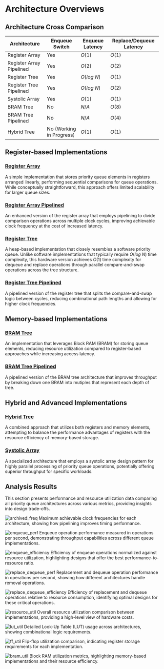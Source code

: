 # Architecture Overviews

## Architecture Cross Comparison

| Architecture             | Enqueue Switch           | Enqueue Latency | Replace/Dequeue Latency |
| ------------------------ | ------------------------ | --------------- | ----------------------- |
| Register Array           | Yes                      | $O(1)$          | $O(1)$                  |
| Register Array Pipelined | Yes                      | $O(2)$          | $O(2)$                  |
| Register Tree            | Yes                      | $O(log\ N)$     | $O(1)$                  |
| Register Tree Pipelined  | Yes                      | $O(log\ N)$     | $O(2)$                  |
| Systolic Array           | Yes                      | $O(1)$          | $O(1)$                  |
| BRAM Tree                | No                       | $N/A$           | $O(8)$                  |
| BRAM Tree Pipelined      | No                       | $N/A$           | $O(4)$                  |
| Hybrid Tree              | No (Working in Progress) | $O(1)$          | $O(1)$                  |

## Register-based Implementations

### [Register Array](./register_array/README.md)

A simple implementation that stores priority queue elements in registers arranged linearly, performing sequential comparisons for queue operations. While conceptually straightforward, this approach offers limited scalability for larger queue sizes.

### [Register Array Pipelined](./register_array_pipelined/README.md)

An enhanced version of the register array that employs pipelining to divide comparison operations across multiple clock cycles, improving achievable clock frequency at the cost of increased latency.

### [Register Tree](./register_tree/README.md)

A heap-based implementation that closely resembles a software priority queue. Unlike software implementations that typically require $O(log\ N)$ time complexity, this hardware version achieves $O(1)$ time complexity for dequeue and replace operations through parallel compare-and-swap operations across the tree structure.

### [Register Tree Pipelined](./register_tree_pipelined/README.md)

A pipelined version of the register tree that splits the compare-and-swap logic between cycles, reducing combinational path lengths and allowing for higher clock frequencies.

## Memory-based Implementations

### [BRAM Tree](./bram_tree/README.md)

An implementation that leverages Block RAM (BRAM) for storing queue elements, reducing resource utilization compared to register-based approaches while increasing access latency.

### [BRAM Tree Pipelined](./bram_tree_pipelined/README.md)

A pipelined version of the BRAM tree architecture that improves throughput by breaking down one BRAM into mutiples that represent each depth of tree.

## Hybrid and Advanced Implementations

### [Hybrid Tree](./hybrid_tree/README.md)

A combined approach that utilizes both registers and memory elements, attempting to balance the performance advantages of registers with the resource efficiency of memory-based storage.

### [Systolic Array](./systolic_array/README.md)

A specialized architecture that employs a systolic array design pattern for highly parallel processing of priority queue operations, potentially offering superior throughput for specific workloads.

## Analysis Results

This section presents performance and resource utilization data comparing all priority queue architectures across various metrics, providing insights into design trade-offs.

![archived_freq](../imgs/frequency_comparison.png)
Maximum achievable clock frequencies for each architecture, showing how pipelining improves timing performance.

![enqueue_perf](../imgs/enqueue_performance_comparison.png)
Enqueue operation performance measured in operations per second, demonstrating throughput capabilities across different queue implementations.

![enqueue_efficiency](../imgs/enqueue_efficiency_comparison.png)
Efficiency of enqueue operations normalized against resource utilization, highlighting designs that offer the best performance-to-resource ratio.

![replace_dequeue_perf](../imgs/dequeue_performance_comparison.png)
Replacement and dequeue operation performance in operations per second, showing how different architectures handle removal operations.

![replace_dequeue_efficiency](../imgs/dequeue_efficiency_comparison.png)
Efficiency of replacement and dequeue operations relative to resource consumption, identifying optimal designs for these critical operations.

![resource_util](../imgs/resource_comparison.png)
Overall resource utilization comparison between implementations, providing a high-level view of hardware costs.

![lut_util](../imgs/lut_utilization_comparison.png)
Detailed Look-Up Table (LUT) usage across architectures, showing combinational logic requirements.

![ff_util](../imgs/register_utilization_comparison.png)
Flip-flop utilization comparison, indicating register storage requirements for each implementation.

![bram_util](../imgs/bram_utilization_comparison.png)
Block RAM utilization metrics, highlighting memory-based implementations and their resource efficiency.
